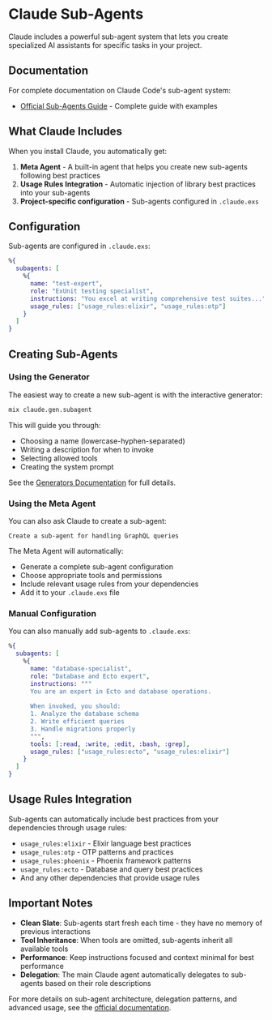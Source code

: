 # Claude Sub-Agents

Claude includes a powerful sub-agent system that lets you create specialized AI assistants for specific tasks in your project.

## Documentation

For complete documentation on Claude Code's sub-agent system:
- [Official Sub-Agents Guide](https://docs.anthropic.com/en/docs/claude-code/sub-agents) - Complete guide with examples

## What Claude Includes

When you install Claude, you automatically get:

1. **Meta Agent** - A built-in agent that helps you create new sub-agents following best practices
2. **Usage Rules Integration** - Automatic injection of library best practices into your sub-agents
3. **Project-specific configuration** - Sub-agents configured in `.claude.exs`

## Configuration

Sub-agents are configured in `.claude.exs`:

```elixir
%{
  subagents: [
    %{
      name: "test-expert",
      role: "ExUnit testing specialist",
      instructions: "You excel at writing comprehensive test suites...",
      usage_rules: ["usage_rules:elixir", "usage_rules:otp"]
    }
  ]
}
```

## Creating Sub-Agents

### Using the Generator

The easiest way to create a new sub-agent is with the interactive generator:

```bash
mix claude.gen.subagent
```

This will guide you through:
- Choosing a name (lowercase-hyphen-separated)
- Writing a description for when to invoke
- Selecting allowed tools
- Creating the system prompt

See the [Generators Documentation](generators.md#sub-agent-generator) for full details.

### Using the Meta Agent

You can also ask Claude to create a sub-agent:

```
Create a sub-agent for handling GraphQL queries
```

The Meta Agent will automatically:
- Generate a complete sub-agent configuration
- Choose appropriate tools and permissions  
- Include relevant usage rules from your dependencies
- Add it to your `.claude.exs` file

### Manual Configuration

You can also manually add sub-agents to `.claude.exs`:

```elixir
%{
  subagents: [
    %{
      name: "database-specialist",
      role: "Database and Ecto expert",
      instructions: """
      You are an expert in Ecto and database operations.
      
      When invoked, you should:
      1. Analyze the database schema
      2. Write efficient queries
      3. Handle migrations properly
      """,
      tools: [:read, :write, :edit, :bash, :grep],
      usage_rules: ["usage_rules:ecto", "usage_rules:elixir"]
    }
  ]
}
```

## Usage Rules Integration

Sub-agents can automatically include best practices from your dependencies through usage rules:

- `usage_rules:elixir` - Elixir language best practices
- `usage_rules:otp` - OTP patterns and practices
- `usage_rules:phoenix` - Phoenix framework patterns
- `usage_rules:ecto` - Database and query best practices
- And any other dependencies that provide usage rules

## Important Notes

- **Clean Slate**: Sub-agents start fresh each time - they have no memory of previous interactions
- **Tool Inheritance**: When tools are omitted, sub-agents inherit all available tools
- **Performance**: Keep instructions focused and context minimal for best performance
- **Delegation**: The main Claude agent automatically delegates to sub-agents based on their role descriptions

For more details on sub-agent architecture, delegation patterns, and advanced usage, see the [official documentation](https://docs.anthropic.com/en/docs/claude-code/sub-agents).